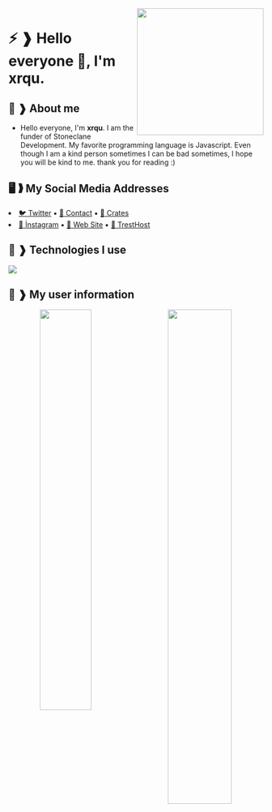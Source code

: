 <img width="250" align="right" src="https://raw.githubusercontent.com/xrqulette/xrqulette/main/1653471573834.png" />

# ⚡ ❱ Hello everyone 👊, I'm xrqu.

## 🥀 ❱ About me 

* Hello everyone, I'm **xrqu**. I am the funder of Stoneclane Development. My favorite programming language is Javascript. Even though I am a kind person sometimes I can be bad sometimes, I hope you will be kind to me. thank you for reading :) 

## 🖥 ❱ My Social Media Addresses
<div align="left" width="45%"

* [🐦 Twitter](https://twitter.com/xrqulette) ▪︎ [🌲 Contact](mailto:xrqu@sdevs.org) ▪︎ [🥀 Crates](https://cratesapp.xyz/@heyturkiye)
* [🌻 İnstagram](https://instagram.com/xrqu.live) ▪︎ [🦚 Web Site](https://xrqu.live) ▪︎ [🌌 TrestHost](https://tresthost.com)

</div>

## 🍁 ❱ Technologies I use 
<img src="https://skillicons.dev/icons?i=nextjs,html,css,javascript,typescript,php,tailwindcss,nestjs,mongodb,heroku,github,alpinejs,arduino,bootstrap,java,git,go,ps,sqlite,mysql,nodejs,prisma,sass,webpack,react,express&theme=dark" />
</div>

## 🌼 ❱ My user information
<div align="center" width="100%">
   <img align="left" width="45%" src="https://github-readme-stats.vercel.app/api?username=xrqulette&show_icons=true&count_private=true&theme=react&hide_border=true&bg_color=0D1117">
   <img align="right" width="50%" src="https://activity-graph.herokuapp.com/graph?username=xrqulette&bg_color=0D1117&color=5BCDEC&line=5BCDEC&point=FFFFFF&hide_border=true">
</div>
